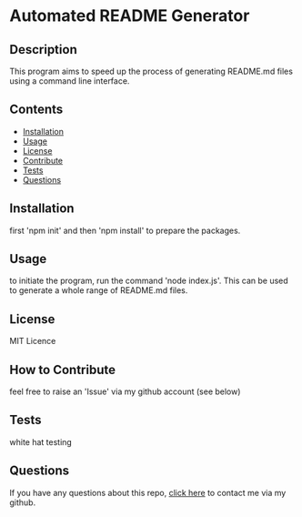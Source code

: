 
    
# Automated README Generator
        
## Description

This program aims to speed up the process of generating README.md files using a command line interface.

## Contents
- [Installation](#Installation)
- [Usage](#Usage)
- [License](#License)
- [Contribute](#Contribute)
- [Tests](#Tests)
- [Questions](#Questions)
## Installation

first 'npm init' and then 'npm install' to prepare the packages.

## Usage

to initiate the program, run the command 'node index.js'. This can be used to generate a whole range of README.md files.

## License

MIT Licence

## How to Contribute

feel free to raise an 'Issue' via my github account (see below)

## Tests

white hat testing

## Questions

If you have any questions about this repo, [click here](https://github.com/cephalopodaaa) to contact me via my github.


